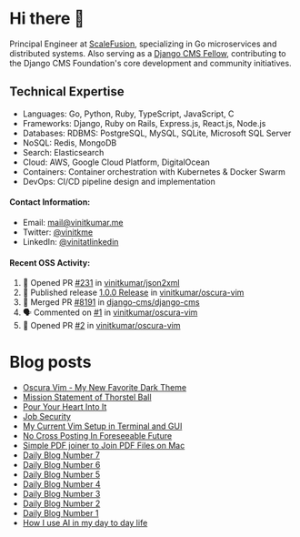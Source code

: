 # Hi there 👋

Principal Engineer at [ScaleFusion](https://scalefusion.com/), specializing in Go microservices and distributed systems. Also serving as a [Django CMS Fellow](https://www.django-cms.org/en/blog/2024/11/07/welcoming-vinit-kumar-as-the-newest-django-cms-fellow/), contributing to the Django CMS Foundation's core development and community initiatives.

## Technical Expertise

- Languages: Go, Python, Ruby, TypeScript, JavaScript, C
- Frameworks: Django, Ruby on Rails, Express.js, React.js, Node.js
- Databases: RDBMS: PostgreSQL, MySQL, SQLite, Microsoft SQL Server
- NoSQL: Redis, MongoDB
- Search: Elasticsearch
- Cloud: AWS, Google Cloud Platform, DigitalOcean
- Containers: Container orchestration with Kubernetes & Docker Swarm
- DevOps: CI/CD pipeline design and implementation


#### Contact Information:

- Email: <a href="mailto:mail@vinitkumar.me">mail@vinitkumar.me</a>
- Twitter: [@vinitkme](https://twitter.com/vinitkme)
- LinkedIn: [@vinitatlinkedin](https://www.linkedin.com/in/vinitatlinkedin/)  

#### Recent OSS Activity:

<!--START_SECTION:activity-->
1. 💪 Opened PR [#231](https://github.com/vinitkumar/json2xml/pull/231) in [vinitkumar/json2xml](https://github.com/vinitkumar/json2xml)
2. 🚀 Published release [1.0.0 Release](https://github.com/vinitkumar/oscura-vim/releases/tag/1.0.0) in [vinitkumar/oscura-vim](https://github.com/vinitkumar/oscura-vim)
3. 🎉 Merged PR [#8191](https://github.com/django-cms/django-cms/pull/8191) in [django-cms/django-cms](https://github.com/django-cms/django-cms)
4. 🗣 Commented on [#1](https://github.com/vinitkumar/oscura-vim/issues/1#issuecomment-2758816334) in [vinitkumar/oscura-vim](https://github.com/vinitkumar/oscura-vim)
5. 💪 Opened PR [#2](https://github.com/vinitkumar/oscura-vim/pull/2) in [vinitkumar/oscura-vim](https://github.com/vinitkumar/oscura-vim)
<!--END_SECTION:activity-->

# Blog posts
<!-- BLOG-POST-LIST:START -->
- [Oscura Vim - My New Favorite Dark Theme](https://vinitkumar.me/oscura-vim/)
- [Mission Statement of Thorstel Ball](https://vinitkumar.me/thorsten-mission-statement/)
- [Pour Your Heart Into It](https://vinitkumar.me/pour-your-heart-into-it/)
- [Job Security](https://vinitkumar.me/job-security/)
- [My Current Vim Setup in Terminal and GUI](https://vinitkumar.me/current-vim-setup/)
- [No Cross Posting In Foreseeable Future](https://vinitkumar.me/no-cross-posting/)
- [Simple PDF joiner to Join PDF Files on Mac](https://vinitkumar.me/pdf-joiner/)
- [Daily Blog Number 7](https://vinitkumar.me/daily-short-blog-7/)
- [Daily Blog Number 6](https://vinitkumar.me/daily-short-blog-6/)
- [Daily Blog Number 5](https://vinitkumar.me/daily-short-blog-5/)
- [Daily Blog Number 4](https://vinitkumar.me/daily-short-blog-4/)
- [Daily Blog Number 3](https://vinitkumar.me/daily-short-blog-3/)
- [Daily Blog Number 2](https://vinitkumar.me/daily-short-blog-2/)
- [Daily Blog Number 1](https://vinitkumar.me/daily-short-blog-1/)
- [How I use AI in my day to day life](https://vinitkumar.me/how-i-use-ai/)
<!-- BLOG-POST-LIST:END -->
